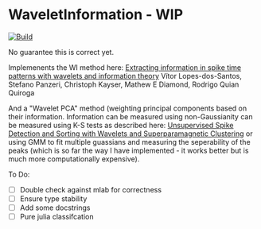 # WaveletInformation - WIP
[![Build](https://travis-ci.com/alexmorley/WaveletInformation.jl.svg?token=J1NxBfxGFhAmxxjYjuHi&branch=master)](https://travis-ci.com/alexmorley/WaveletInformation.jl)

No guarantee this is correct yet. 

Implemenents the WI method here: [Extracting information in spike time patterns with wavelets and information theory](http://jn.physiology.org/content/113/3/1015) Vítor Lopes-dos-Santos, Stefano Panzeri, Christoph Kayser, Mathew E Diamond, Rodrigo Quian Quiroga

And a "Wavelet PCA" method (weighting principal components based on their information.
Information can be measured using non-Gaussianity can be measured using K-S tests as described here: [Unsupervised Spike Detection and Sorting with Wavelets and Superparamagnetic Clustering](http://authors.library.caltech.edu/13699/1/QUInc04.pdf) or using GMM to fit multiple guassians and measuring the seperability of the peaks (which is so far the way I have implemented - it works better but is much more computationally expensive).

To Do:
- [ ] Double check against mlab for correctness
- [ ] Ensure type stability
- [ ] Add some docstrings
- [ ] Pure julia classifcation

